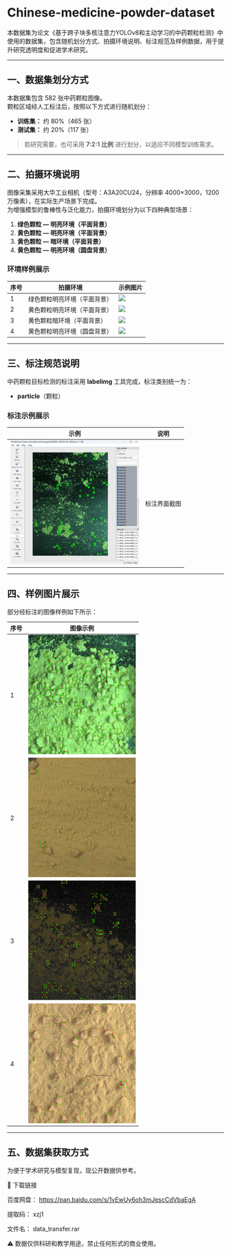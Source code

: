 # Chinese-medicine-powder-dataset

本数据集为论文《基于跨子块多核注意力YOLOv8和主动学习的中药颗粒检测》中使用的数据集，包含随机划分方式、拍摄环境说明、标注规范及样例数据，用于提升研究透明度和促进学术研究。

---

## 一、数据集划分方式

本数据集包含 582 张中药颗粒图像。  
颗粒区域经人工标注后，按照以下方式进行随机划分：

- **训练集：** 约 80%（465 张）  
- **测试集：** 约 20%（117 张）  

> 若研究需要，也可采用 **7:2:1 比例** 进行划分，以适应不同模型训练需求。

---

## 二、拍摄环境说明

图像采集采用大华工业相机（型号：A3A20CU24，分辨率 4000×3000，1200 万像素），在实际生产场景下完成。  
为增强模型的鲁棒性与泛化能力，拍摄环境划分为以下四种典型场景：

1. **绿色颗粒 — 明亮环境（平面背景）**  
2. **黄色颗粒 — 明亮环境（平面背景）**  
3. **黄色颗粒 — 暗环境（平面背景）**  
4. **黄色颗粒 — 明亮环境（圆盘背景）**

### 环境样例展示

| 序号 | 拍摄环境 | 示例图片 |
|------|-----------|-----------|
| 1 | 绿色颗粒明亮环境（平面背景） | <img src="原图1.png" width="250"/> |
| 2 | 黄色颗粒明亮环境（平面背景） | <img src="原图2.png" width="250"/> |
| 3 | 黄色颗粒暗环境（平面背景） | <img src="原图3.png" width="250"/> |
| 4 | 黄色颗粒明亮环境（圆盘背景） | <img src="原图4.png" width="250"/> |

---

## 三、标注规范说明

中药颗粒目标检测的标注采用 **labelimg** 工具完成，标注类别统一为：

- **particle**（颗粒）

### 标注示例展示

| 示例 | 说明 |
|------|------|
| <img src="标注时.png" width="300"/> | 标注界面截图 |

---

## 四、样例图片展示

部分经标注的图像样例如下所示：

| 序号 | 图像示例 |
|------|-----------|
| 1 | <img src="标注1.jpg" width="250"/> |
| 2 | <img src="标注2.jpg" width="250"/> |
| 3 | <img src="标注3.jpg" width="250"/> |
| 4 | <img src="标注4.jpg" width="250"/> |

---

## 五、数据集获取方式

为便于学术研究与模型复现，现公开数据供参考。

🔗 下载链接

百度网盘： https://pan.baidu.com/s/1vEwUy6oh3mJescCdVbaEgA

提取码： xzj1

文件名： data_transfer.rar

⚠️ 数据仅供科研和教学用途，禁止任何形式的商业使用。
